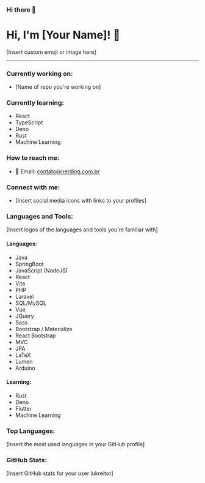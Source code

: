 ### Hi there 👋

<!--
**lukreitor/lukreitor** is a ✨ _special_ ✨ repository because its `README.md` (this file) appears on your GitHub profile.

Here are some ideas to get you started:

- 🔭 I’m currently working on ...
- 🌱 I’m currently learning ...
- 👯 I’m looking to collaborate on ...
- 🤔 I’m looking for help with ...
- 💬 Ask me about ...
- 📫 How to reach me: ...
- 😄 Pronouns: ...
- ⚡ Fun fact: ...
-->

# Hi, I'm [Your Name]! 👋

[Insert custom emoji or image here]

---

### Currently working on:

- [Name of repo you're working on]

### Currently learning:

- React
- TypeScript
- Deno
- Rust
- Machine Learning

### How to reach me:

- 📧 Email: contato@nerding.com.br

### Connect with me:

- [Insert social media icons with links to your profiles]

### Languages and Tools:

[Insert logos of the languages and tools you're familiar with]

#### Languages:

- Java
- SpringBoot
- JavaScript (NodeJS)
- React
- Vite
- PHP
- Laravel
- SQL/MySQL
- Vue
- JQuery
- Sass
- Bootstrap / Materialize
- React Bootstrap
- MVC
- JPA
- LaTeX
- Lumen
- Arduino

#### Learning:

- Rust
- Deno
- Flutter
- Machine Learning

### Top Languages:

[Insert the most used languages in your GitHub profile]

### GitHub Stats:

[Insert GitHub stats for your user lukreitor]

